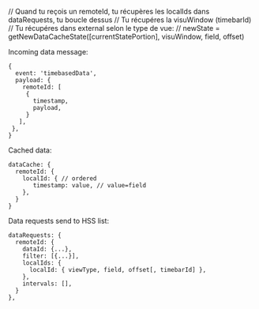 
// Quand tu reçois un remoteId, tu récupères les localIds dans dataRequests, tu boucle dessus
// Tu récupéres la visuWindow (timebarId)
// Tu récupéres dans external selon le type de vue: 
//    newState = getNewDataCacheState([currentStatePortion], visuWindow, field, offset)


Incoming data message:

```
{
  event: 'timebasedData',
  payload: {
    remoteId: [
     {
       timestamp,
       payload,
     }
   ],
 },
}
```

Cached data:
```
dataCache: {
  remoteId: {
    localId: { // ordered
       timestamp: value, // value=field
    },
  }
}
```

Data requests send to HSS list:

```
dataRequests: {
  remoteId: {
    dataId: {...},
    filter: [{...}],
    localIds: {
      localId: { viewType, field, offset[, timebarId] },
    },
    intervals: [],
  }
},
```
